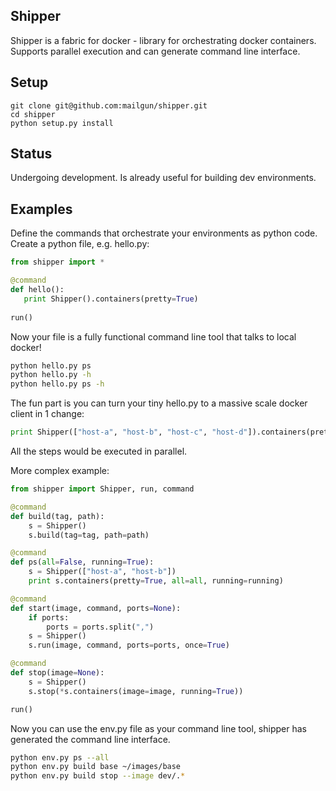 Shipper
-------

Shipper is a fabric for docker - library for orchestrating docker containers.
Supports parallel execution and can generate command line interface.

Setup
-----

```shell
git clone git@github.com:mailgun/shipper.git
cd shipper
python setup.py install
```

Status
------
Undergoing development. Is already useful for building dev environments.

Examples
--------

Define the commands that orchestrate your environments as python code.
Create a python file, e.g. hello.py:

```python
from shipper import *

@command
def hello():
   print Shipper().containers(pretty=True)
 
run() 
```

Now your file is a fully functional command line tool that talks to local docker!

```bash
python hello.py ps
python hello.py -h
python hello.py ps -h
```

The fun part is you can turn your tiny hello.py to a massive scale docker client in 1 change:

```python
print Shipper(["host-a", "host-b", "host-c", "host-d"]).containers(pretty=True)
```

All the steps would be executed in parallel.

More complex example:

```python
from shipper import Shipper, run, command

@command
def build(tag, path):
    s = Shipper()
    s.build(tag=tag, path=path)

@command
def ps(all=False, running=True):
    s = Shipper(["host-a", "host-b"])
    print s.containers(pretty=True, all=all, running=running)

@command
def start(image, command, ports=None):
    if ports:
        ports = ports.split(",")
    s = Shipper()
    s.run(image, command, ports=ports, once=True)

@command
def stop(image=None):
    s = Shipper()
    s.stop(*s.containers(image=image, running=True))

run()
```

Now you can use the env.py file as your command line tool, shipper has generated the command line interface.

```bash
python env.py ps --all
python env.py build base ~/images/base
python env.py build stop --image dev/.*
```
